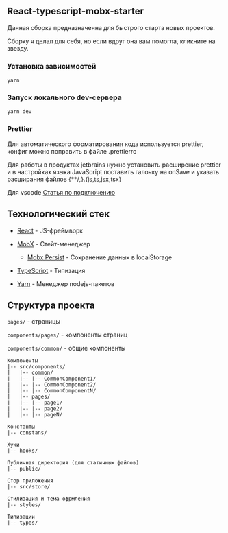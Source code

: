 ## React-typescript-mobx-starter

Данная сборка предназначенна для быстрого старта новых проектов.

Сборку я делал для себя, но если вдруг она вам помогла, кликните на звезду.

### Установка зависимостей

```yarn```

### Запуск локального dev-сервера

```yarn dev```

### Prettier 

Для автоматического форматирования кода используется prettier, конфиг можно поправить в файле .prettierrc

Для работы в продуктах jetbrains нужно установить расширение prettier и в настройках языка JavaScript поставить 
галочку на onSave и указать расширания файлов {**/*,*}.{js,ts,jsx,tsx}

Для vscode [Статья по подключению](https://glebbahmutov.com/blog/configure-prettier-in-vscode/)


## Технологический стек

* [React](https://ru.reactjs.org/) - JS-фреймворк

* [MobX](https://mobx.js.org/README.html) - Стейт-менеджер

  * [Mobx Persist](https://www.npmjs.com/package/mobx-persist) - Сохранение данных в localStorage

* [TypeScript](https://www.typescriptlang.org/) - Типизация

* [Yarn](https://yarnpkg.com/) - Менеджер nodejs-пакетов


## Структура проекта

```pages/``` - страницы

```components/pages/``` - компоненты страниц

```components/common/``` - общие компоненты

```
Компоненты
|-- src/components/
|   |-- common/
|   |-- |-- СommonComponent1/
|   |-- |-- СommonComponent2/
|   |-- |-- СommonComponentN/
|   |-- pages/
|   |-- |-- page1/
|   |-- |-- page2/
|   |-- |-- pageN/

Константы
|-- constans/

Хуки
|-- hooks/

Публичная директория (для статичных файлов)
|-- public/

Стор приложения
|-- src/store/

Стилизация и тема офрмления
|-- styles/

Типизации
|-- types/
```
